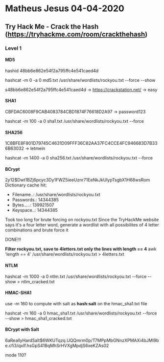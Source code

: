 # Matheus Jesus 04-04-2020

## Try Hack Me - Crack the Hash (https://tryhackme.com/room/crackthehash)

### Level 1

#### MD5

hashid 48bb6e862e54f2a795ffc4e541caed4d

hashcat -m 0 -a 0 md5.txt /usr/share/wordlists/rockyou.txt --force --show

s48bb6e862e54f2a795ffc4e541caed4d -> https://crackstation.net/ -> easy

#### SHA1

CBFDAC6008F9CAB4083784CBD1874F76618D2A97 -> password123

hashcat -m 100 -a 0 sha1.txt /usr/share/wordlists/rockyou.txt --force

#### SHA256

1C8BFE8F801D79745C4631D09FFF36C82AA37FC4CCE4FC946683D7B336B63032 -> letmein

hashcat -m 1400 -a 0 sha256.txt /usr/share/wordlists/rockyou.txt --force

#### BCrypt

$2y$12$Dwt1BZj6pcyc3Dy1FWZ5ieeUznr71EeNkJkUlypTsgbX1H68wsRom
Dictionary cache hit:

* Filename..: /usr/share/wordlists/rockyou.txt
* Passwords.: 14344385
* Bytes.....: 139921507
* Keyspace..: 14344385

Took too long for brute forcing on rockyou.txt
Since the TryHackMe website says it's a four letter word, generate a wordlist with all possibilites of 4 letter combinations and brute force it

DONE!!!

**Filter rockyou.txt, save to 4letters.txt only the lines with length == 4**
awk 'length == 4' /usr/share/wordlists/rockyou.txt > 4letters.txt 

#### NTLM

hashcat -m 1000 -a 0 ntlm.txt /usr/share/wordlists/rockyou.txt --force --show > ntlm_cracked.txt

#### HMAC-SHA1

use -m 160 to compute with salt as **hash:salt** on the hmac_sha1.txt file

hashcat -m 160 -a 0 hmac_sha1.txt /usr/share/wordlists/rockyou.txt --force --show > hmac_sha1_cracked.txt

#### BCrypt with Salt

 $6$aReallyHardSalt$6WKUTqzq.UQQmrm0p/T7MPpMbGNnzXPMAXi4bJMl9be.cfi3/qxIf.hsGpS41BqMhSrHVXgMpdjS6xeKZAs02

 mode 110?
 